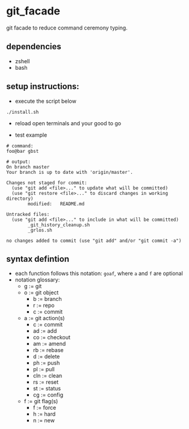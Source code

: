# git_facade
git facade to reduce command ceremony typing.

## dependencies
* zshell
* bash

## setup instructions:
- execute the script below
```shell
./install.sh
```

- reload open terminals and your good to go

- test example

```shell
# command:
foo@bar gbst

# output:
On branch master
Your branch is up to date with 'origin/master'.

Changes not staged for commit:
  (use "git add <file>..." to update what will be committed)
  (use "git restore <file>..." to discard changes in working directory)
        modified:   README.md

Untracked files:
  (use "git add <file>..." to include in what will be committed)
        _git_history_cleanup.sh
        _grlos.sh

no changes added to commit (use "git add" and/or "git commit -a")
```



## syntax defintion
- each function follows this notation: `goaf`, where `a` and `f` are optional
- notation glossary:
    * g := git 
    * o := git object 
        * b := branch 
        * r := repo
        * c  := commit 
    * a := git action(s) 
        * c  := commit 
        * ad := add
        * co  := checkout
        * am  := amend
        * rb := rebase
        * d  := delete
        * ph := push
        * pl := pull
        * cln := clean
        * rs := reset
        * st := status
        * cg := config
    * f := git flag(s)
        * f := force
        * h := hard
        * n := new